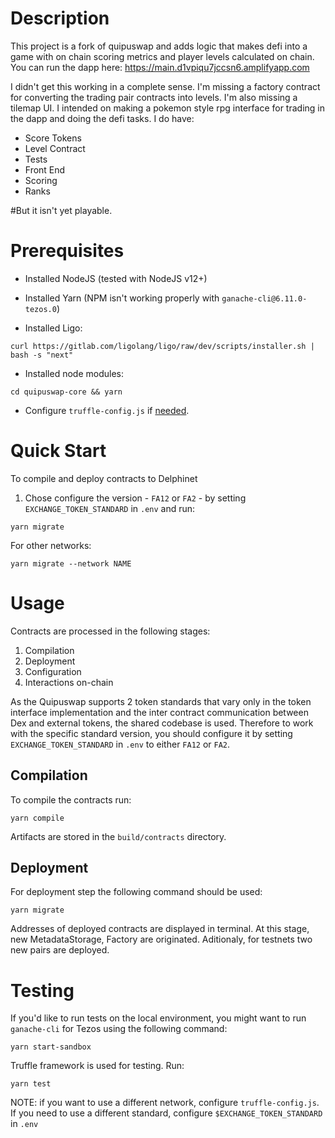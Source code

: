 # Description

This project is a fork of quipuswap and adds logic that makes defi into a game with on chain scoring metrics and player levels calculated on chain. You can run the dapp here: https://main.d1vpiqu7jccsn6.amplifyapp.com

I didn't get this working in a complete sense. I'm missing a factory contract for converting the trading pair contracts into levels. I'm also missing a tilemap UI. I intended on making a pokemon style rpg interface for trading in the dapp and doing the defi tasks.
I do have:
- Score Tokens
- Level Contract
- Tests
- Front End
- Scoring
- Ranks


#But it isn't yet playable.


# Prerequisites

- Installed NodeJS (tested with NodeJS v12+)

- Installed Yarn (NPM isn't working properly with `ganache-cli@6.11.0-tezos.0`)

- Installed Ligo:

```
curl https://gitlab.com/ligolang/ligo/raw/dev/scripts/installer.sh | bash -s "next"
```

- Installed node modules:

```
cd quipuswap-core && yarn
```

- Configure `truffle-config.js` if [needed](https://www.trufflesuite.com/docs/tezos/truffle/reference/configuring-tezos-projects).

# Quick Start

To compile and deploy contracts to Delphinet

1. Chose configure the version - `FA12` or `FA2` - by setting `EXCHANGE_TOKEN_STANDARD` in `.env` and run:

```
yarn migrate
```

For other networks:

```
yarn migrate --network NAME
```

# Usage

Contracts are processed in the following stages:

1. Compilation
2. Deployment
3. Configuration
4. Interactions on-chain

As the Quipuswap supports 2 token standards that vary only in the token interface implementation and the inter contract communication between Dex and external tokens, the shared codebase is used. Therefore to work with the specific standard version, you should configure it by setting `EXCHANGE_TOKEN_STANDARD` in `.env` to either `FA12` or `FA2`.

## Compilation

To compile the contracts run:

```
yarn compile
```

Artifacts are stored in the `build/contracts` directory.

## Deployment

For deployment step the following command should be used:

```
yarn migrate
```

Addresses of deployed contracts are displayed in terminal. At this stage, new MetadataStorage, Factory are originated. Aditionaly, for testnets two new pairs are deployed.

# Testing

If you'd like to run tests on the local environment, you might want to run `ganache-cli` for Tezos using the following command:

```
yarn start-sandbox
```

Truffle framework is used for testing. Run:

```
yarn test
```

NOTE: if you want to use a different network, configure `truffle-config.js`. If you need to use a different standard, configure `$EXCHANGE_TOKEN_STANDARD` in `.env`
